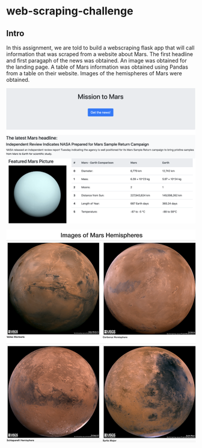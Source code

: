 # web-scraping-challenge

## Intro

In this assignment, we are told to build a webscraping flask app that will call information that was scraped from a website about Mars.  The first headline and first paragaph of the news was obtained. An image was obtained for the landing page.  A table of Mars information was obtained using Pandas from a table on their website.  Images of the hemispheres of Mars were obtained.  


![Mars_Landing_page](/Missions_to_Mars/Mongo_Flask_App/images/homepage.png)

![Mars_Images](/Missions_to_Mars/Mongo_Flask_App/images/images.png)

